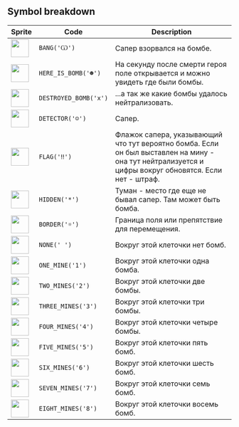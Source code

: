 <meta charset="UTF-8">

## Symbol breakdown
| Sprite | Code | Description |
| -------- | -------- | -------- |
|<img src="https://github.com/codenjoyme/codenjoy/raw/master/CodingDojo/games/minesweeper/src/main/webapp/resources/minesweeper/sprite/bang.png" style="width:40px;" /> | `BANG('Ѡ')` | Сапер взорвался на бомбе. | 
|<img src="https://github.com/codenjoyme/codenjoy/raw/master/CodingDojo/games/minesweeper/src/main/webapp/resources/minesweeper/sprite/here_is_bomb.png" style="width:40px;" /> | `HERE_IS_BOMB('☻')` | На секунду после смерти героя поле открывается и можно увидеть где были бомбы. | 
|<img src="https://github.com/codenjoyme/codenjoy/raw/master/CodingDojo/games/minesweeper/src/main/webapp/resources/minesweeper/sprite/destroyed_bomb.png" style="width:40px;" /> | `DESTROYED_BOMB('x')` | ...а так же какие бомбы удалось нейтрализовать. | 
|<img src="https://github.com/codenjoyme/codenjoy/raw/master/CodingDojo/games/minesweeper/src/main/webapp/resources/minesweeper/sprite/detector.png" style="width:40px;" /> | `DETECTOR('☺')` | Сапер. | 
|<img src="https://github.com/codenjoyme/codenjoy/raw/master/CodingDojo/games/minesweeper/src/main/webapp/resources/minesweeper/sprite/flag.png" style="width:40px;" /> | `FLAG('‼')` | Флажок сапера, указывающий что тут вероятно бомба. Если он был выставлен на мину - она тут нейтрализуется и цифры вокруг обновятся. Если нет - штраф. | 
|<img src="https://github.com/codenjoyme/codenjoy/raw/master/CodingDojo/games/minesweeper/src/main/webapp/resources/minesweeper/sprite/hidden.png" style="width:40px;" /> | `HIDDEN('*')` | Туман - место где еще не бывал сапер. Там может быть бомба. | 
|<img src="https://github.com/codenjoyme/codenjoy/raw/master/CodingDojo/games/minesweeper/src/main/webapp/resources/minesweeper/sprite/border.png" style="width:40px;" /> | `BORDER('☼')` | Граница поля или препятствие для перемещения. | 
|<img src="https://github.com/codenjoyme/codenjoy/raw/master/CodingDojo/games/minesweeper/src/main/webapp/resources/minesweeper/sprite/none.png" style="width:40px;" /> | `NONE(' ')` | Вокруг этой клеточки нет бомб. | 
|<img src="https://github.com/codenjoyme/codenjoy/raw/master/CodingDojo/games/minesweeper/src/main/webapp/resources/minesweeper/sprite/one_mine.png" style="width:40px;" /> | `ONE_MINE('1')` | Вокруг этой клеточки одна бомба. | 
|<img src="https://github.com/codenjoyme/codenjoy/raw/master/CodingDojo/games/minesweeper/src/main/webapp/resources/minesweeper/sprite/two_mines.png" style="width:40px;" /> | `TWO_MINES('2')` | Вокруг этой клеточки две бомбы. | 
|<img src="https://github.com/codenjoyme/codenjoy/raw/master/CodingDojo/games/minesweeper/src/main/webapp/resources/minesweeper/sprite/three_mines.png" style="width:40px;" /> | `THREE_MINES('3')` | Вокруг этой клеточки три бомбы. | 
|<img src="https://github.com/codenjoyme/codenjoy/raw/master/CodingDojo/games/minesweeper/src/main/webapp/resources/minesweeper/sprite/four_mines.png" style="width:40px;" /> | `FOUR_MINES('4')` | Вокруг этой клеточки четыре бомбы. | 
|<img src="https://github.com/codenjoyme/codenjoy/raw/master/CodingDojo/games/minesweeper/src/main/webapp/resources/minesweeper/sprite/five_mines.png" style="width:40px;" /> | `FIVE_MINES('5')` | Вокруг этой клеточки пять бомб. | 
|<img src="https://github.com/codenjoyme/codenjoy/raw/master/CodingDojo/games/minesweeper/src/main/webapp/resources/minesweeper/sprite/six_mines.png" style="width:40px;" /> | `SIX_MINES('6')` | Вокруг этой клеточки шесть бомб. | 
|<img src="https://github.com/codenjoyme/codenjoy/raw/master/CodingDojo/games/minesweeper/src/main/webapp/resources/minesweeper/sprite/seven_mines.png" style="width:40px;" /> | `SEVEN_MINES('7')` | Вокруг этой клеточки семь бомб. | 
|<img src="https://github.com/codenjoyme/codenjoy/raw/master/CodingDojo/games/minesweeper/src/main/webapp/resources/minesweeper/sprite/eight_mines.png" style="width:40px;" /> | `EIGHT_MINES('8')` | Вокруг этой клеточки восемь бомб. | 
